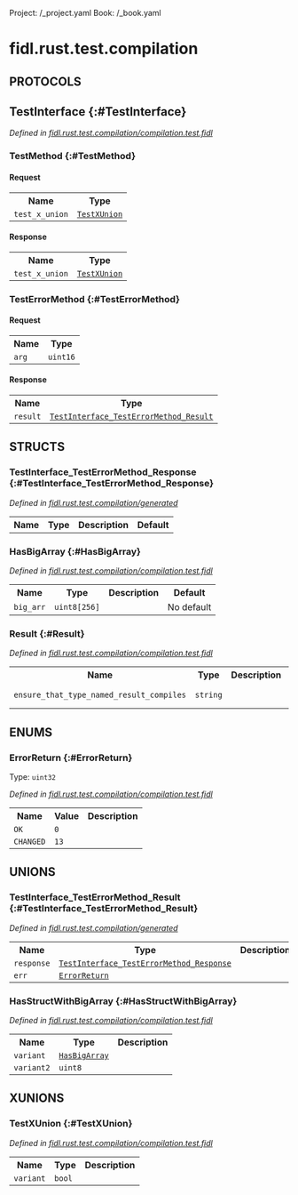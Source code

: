 Project: /_project.yaml
Book: /_book.yaml

# fidl.rust.test.compilation


## **PROTOCOLS**

## TestInterface {:#TestInterface}
*Defined in [fidl.rust.test.compilation/compilation.test.fidl](https://fuchsia.googlesource.com/fuchsia/+/master/garnet/public/lib/fidl/rust/fidl/compilation.test.fidl#17)*


### TestMethod {:#TestMethod}


#### Request
<table>
    <tr><th>Name</th><th>Type</th></tr>
    <tr>
            <td><code>test_x_union</code></td>
            <td>
                <code><a class='link' href='#TestXUnion'>TestXUnion</a></code>
            </td>
        </tr></table>


#### Response
<table>
    <tr><th>Name</th><th>Type</th></tr>
    <tr>
            <td><code>test_x_union</code></td>
            <td>
                <code><a class='link' href='#TestXUnion'>TestXUnion</a></code>
            </td>
        </tr></table>

### TestErrorMethod {:#TestErrorMethod}


#### Request
<table>
    <tr><th>Name</th><th>Type</th></tr>
    <tr>
            <td><code>arg</code></td>
            <td>
                <code>uint16</code>
            </td>
        </tr></table>


#### Response
<table>
    <tr><th>Name</th><th>Type</th></tr>
    <tr>
            <td><code>result</code></td>
            <td>
                <code><a class='link' href='#TestInterface_TestErrorMethod_Result'>TestInterface_TestErrorMethod_Result</a></code>
            </td>
        </tr></table>



## **STRUCTS**

### TestInterface_TestErrorMethod_Response {:#TestInterface_TestErrorMethod_Response}
*Defined in [fidl.rust.test.compilation/generated](https://fuchsia.googlesource.com/fuchsia/+/master/generated#4)*





<table>
    <tr><th>Name</th><th>Type</th><th>Description</th><th>Default</th></tr>
</table>

### HasBigArray {:#HasBigArray}
*Defined in [fidl.rust.test.compilation/compilation.test.fidl](https://fuchsia.googlesource.com/fuchsia/+/master/garnet/public/lib/fidl/rust/fidl/compilation.test.fidl#22)*





<table>
    <tr><th>Name</th><th>Type</th><th>Description</th><th>Default</th></tr><tr>
            <td><code>big_arr</code></td>
            <td>
                <code>uint8[256]</code>
            </td>
            <td></td>
            <td>No default</td>
        </tr>
</table>

### Result {:#Result}
*Defined in [fidl.rust.test.compilation/compilation.test.fidl](https://fuchsia.googlesource.com/fuchsia/+/master/garnet/public/lib/fidl/rust/fidl/compilation.test.fidl#31)*





<table>
    <tr><th>Name</th><th>Type</th><th>Description</th><th>Default</th></tr><tr>
            <td><code>ensure_that_type_named_result_compiles</code></td>
            <td>
                <code>string</code>
            </td>
            <td></td>
            <td>No default</td>
        </tr>
</table>



## **ENUMS**

### ErrorReturn {:#ErrorReturn}
Type: <code>uint32</code>

*Defined in [fidl.rust.test.compilation/compilation.test.fidl](https://fuchsia.googlesource.com/fuchsia/+/master/garnet/public/lib/fidl/rust/fidl/compilation.test.fidl#11)*



<table>
    <tr><th>Name</th><th>Value</th><th>Description</th></tr><tr>
            <td><code>OK</code></td>
            <td><code>0</code></td>
            <td></td>
        </tr><tr>
            <td><code>CHANGED</code></td>
            <td><code>13</code></td>
            <td></td>
        </tr></table>





## **UNIONS**

### TestInterface_TestErrorMethod_Result {:#TestInterface_TestErrorMethod_Result}
*Defined in [fidl.rust.test.compilation/generated](https://fuchsia.googlesource.com/fuchsia/+/master/generated#7)*


<table>
    <tr><th>Name</th><th>Type</th><th>Description</th></tr><tr>
            <td><code>response</code></td>
            <td>
                <code><a class='link' href='#TestInterface_TestErrorMethod_Response'>TestInterface_TestErrorMethod_Response</a></code>
            </td>
            <td></td>
        </tr><tr>
            <td><code>err</code></td>
            <td>
                <code><a class='link' href='#ErrorReturn'>ErrorReturn</a></code>
            </td>
            <td></td>
        </tr></table>

### HasStructWithBigArray {:#HasStructWithBigArray}
*Defined in [fidl.rust.test.compilation/compilation.test.fidl](https://fuchsia.googlesource.com/fuchsia/+/master/garnet/public/lib/fidl/rust/fidl/compilation.test.fidl#26)*


<table>
    <tr><th>Name</th><th>Type</th><th>Description</th></tr><tr>
            <td><code>variant</code></td>
            <td>
                <code><a class='link' href='#HasBigArray'>HasBigArray</a></code>
            </td>
            <td></td>
        </tr><tr>
            <td><code>variant2</code></td>
            <td>
                <code>uint8</code>
            </td>
            <td></td>
        </tr></table>



## **XUNIONS**

### TestXUnion {:#TestXUnion}
*Defined in [fidl.rust.test.compilation/compilation.test.fidl](https://fuchsia.googlesource.com/fuchsia/+/master/garnet/public/lib/fidl/rust/fidl/compilation.test.fidl#7)*


<table>
    <tr><th>Name</th><th>Type</th><th>Description</th></tr><tr>
            <td><code>variant</code></td>
            <td>
                <code>bool</code>
            </td>
            <td></td>
        </tr></table>






